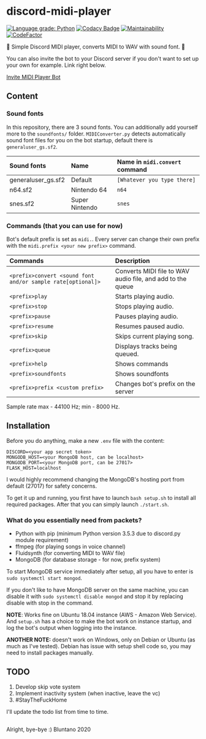# discord-midi-player
[![Language grade: Python](https://img.shields.io/lgtm/grade/python/g/bluntano/discord-midi-player.svg?logo=lgtm&logoWidth=18)](https://lgtm.com/projects/g/bluntano/discord-midi-player/context:python)
[![Codacy Badge](https://api.codacy.com/project/badge/Grade/b270482621f146dc813b37e96ee99095)](https://www.codacy.com/manual/bluntano/discord-midi-player?utm_source=github.com&amp;utm_medium=referral&amp;utm_content=bluntano/discord-midi-player&amp;utm_campaign=Badge_Grade)
[![Maintainability](https://api.codeclimate.com/v1/badges/fd3bd4e42420fbde6551/maintainability)](https://codeclimate.com/github/bluntano/discord-midi-player/maintainability)
[![CodeFactor](https://www.codefactor.io/repository/github/bluntano/discord-midi-player/badge)](https://www.codefactor.io/repository/github/bluntano/discord-midi-player)

 🎵 Simple Discord MIDI player, converts MIDI to WAV with sound font. 🎵
 
 You can also invite the bot to your Discord server if you don't want to set up your own for example. Link right below.
 
 [Invite MIDI Player Bot](http://bluntano.site)

## Content

### Sound fonts

In this repository, there are 3 sound fonts. You can additionally add yourself more to the `soundfonts/` folder. `MIDIConverter.py` detects automatically sound font files for you on the bot startup, default there is `generaluser_gs.sf2`.

| Sound fonts         | Name            | Name in `midi.convert` command |
| :------------------ | :-------------- | :----------------------------- |
| generaluser_gs.sf2  | Default         | `[Whatever you type there]`    |
| n64.sf2             | Nintendo 64     | `n64`                          |
| snes.sf2            | Super Nintendo  | `snes`                         |

### Commands (that you can use for now)

Bot's default prefix is set as `midi.`. Every server can change their own prefix with the `midi.prefix <your new prefix>` command.

| Commands                                                        | Description                                                |
| :-------------------------------------------------------------- | :--------------------------------------------------------- |
| `<prefix>convert <sound font and/or sample rate[optional]>`     | Converts MIDI file to WAV audio file, and add to the queue |
| `<prefix>play`                                                  | Starts playing audio.                                      |
| `<prefix>stop`                                                  | Stops playing audio.                                       |
| `<prefix>pause`                                                 | Pauses playing audio.                                      |
| `<prefix>resume`                                                | Resumes paused audio.                                      |
| `<prefix>skip`                                                  | Skips current playing song.                                |
| `<prefix>queue`                                                 | Displays tracks being queued.                              |
| `<prefix>help`                                                  | Shows commands                                             |
| `<prefix>soundfonts`                                            | Shows soundfonts                                           |
| `<prefix>prefix <custom prefix>`                                | Changes bot's prefix on the server                         |

Sample rate max - 44100 Hz; min - 8000 Hz.

## Installation

Before you do anything, make a new `.env` file with the content:
```Object
DISCORD=<your app secret token>
MONGODB_HOST=<your MongoDB host, can be localhost>
MONGODB_PORT=<your MongoDB port, can be 27017>
FLASK_HOST=localhost
```

I would highly recommend changing the MongoDB's hosting port from default (27017) for safety concerns.

To get it up and running, you first have to launch `bash setup.sh` to install all required packages. After that you can simply launch `./start.sh`.

### What do you essentially need from packets?

-  Python with pip (minimum Python version 3.5.3 due to discord.py module requirement)
-  ffmpeg (for playing songs in voice channel)
-  Fluidsynth (for converting MIDI to WAV file)
-  MongoDB (for database storage - for now, prefix system)

To start MongoDB service immediately after setup, all you have to enter is `sudo systemctl start mongod`.

If you don't like to have MongoDB server on the same machine, you can disable it with `sudo systemctl disable mongod` and stop it by replacing disable with stop in the command.

**NOTE**: Works fine on Ubuntu 18.04 instance (AWS - Amazon Web Service). And `setup.sh` has a choice to make the bot work on instance startup, and log the bot's output when logging into the instance.

**ANOTHER NOTE:** doesn't work on Windows, only on Debian or Ubuntu (as much as I've tested). Debian has issue with setup shell code so, you may need to install packages manually.

## TODO

1.  Develop skip vote system
2.  Implement inactivity system (when inactive, leave the vc)
3.  #StayTheFuckHome

I'll update the todo list from time to time.

## 

Alright, bye-bye :) Bluntano 2020
